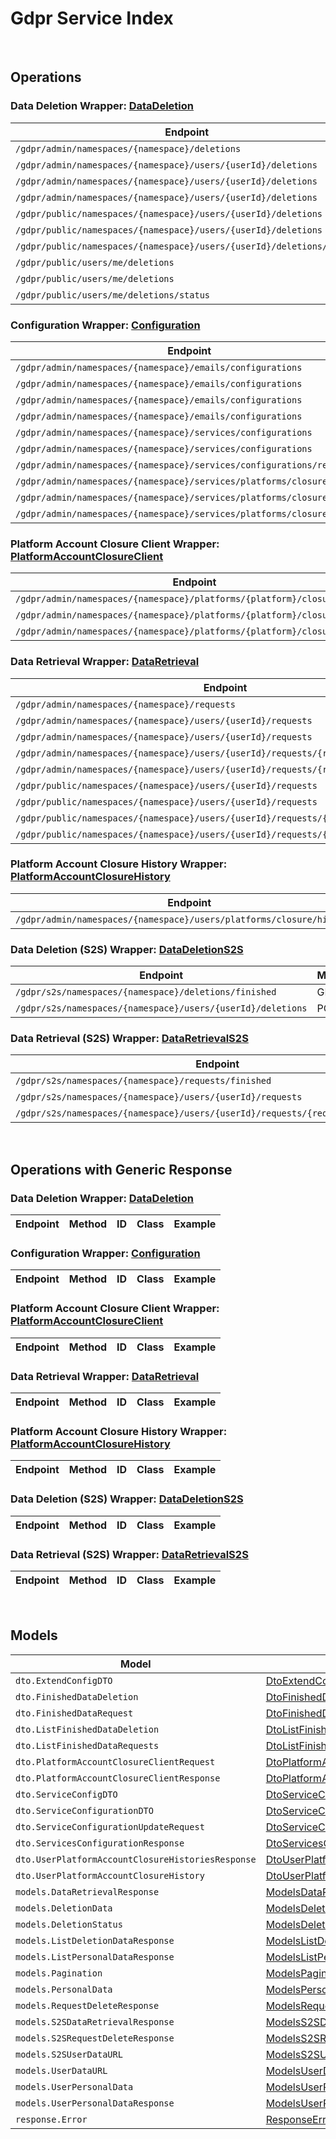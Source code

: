 [//]: # (This code is generated by tool. DO NOT EDIT.)

# Gdpr Service Index

&nbsp;

## Operations

### Data Deletion Wrapper:  [DataDeletion](../../apis/AccelByte.Sdk.Api.Gdpr/Wrapper/DataDeletion.cs)
| Endpoint | Method | ID | Class | Example |
|---|---|---|---|---|
| `/gdpr/admin/namespaces/{namespace}/deletions` | GET | AdminGetListDeletionDataRequest | [AdminGetListDeletionDataRequest](../../apis/AccelByte.Sdk.Api.Gdpr/Operation/DataDeletion/AdminGetListDeletionDataRequest.cs) | [AdminGetListDeletionDataRequest](../../samples/AccelByte.Sdk.Sample.Cli/ApiCommand/Gdpr/DataDeletion/AdminGetListDeletionDataRequest.cs) |
| `/gdpr/admin/namespaces/{namespace}/users/{userId}/deletions` | GET | AdminGetUserAccountDeletionRequest | [AdminGetUserAccountDeletionRequest](../../apis/AccelByte.Sdk.Api.Gdpr/Operation/DataDeletion/AdminGetUserAccountDeletionRequest.cs) | [AdminGetUserAccountDeletionRequest](../../samples/AccelByte.Sdk.Sample.Cli/ApiCommand/Gdpr/DataDeletion/AdminGetUserAccountDeletionRequest.cs) |
| `/gdpr/admin/namespaces/{namespace}/users/{userId}/deletions` | POST | AdminSubmitUserAccountDeletionRequest | [AdminSubmitUserAccountDeletionRequest](../../apis/AccelByte.Sdk.Api.Gdpr/Operation/DataDeletion/AdminSubmitUserAccountDeletionRequest.cs) | [AdminSubmitUserAccountDeletionRequest](../../samples/AccelByte.Sdk.Sample.Cli/ApiCommand/Gdpr/DataDeletion/AdminSubmitUserAccountDeletionRequest.cs) |
| `/gdpr/admin/namespaces/{namespace}/users/{userId}/deletions` | DELETE | AdminCancelUserAccountDeletionRequest | [AdminCancelUserAccountDeletionRequest](../../apis/AccelByte.Sdk.Api.Gdpr/Operation/DataDeletion/AdminCancelUserAccountDeletionRequest.cs) | [AdminCancelUserAccountDeletionRequest](../../samples/AccelByte.Sdk.Sample.Cli/ApiCommand/Gdpr/DataDeletion/AdminCancelUserAccountDeletionRequest.cs) |
| `/gdpr/public/namespaces/{namespace}/users/{userId}/deletions` | POST | PublicSubmitUserAccountDeletionRequest | [PublicSubmitUserAccountDeletionRequest](../../apis/AccelByte.Sdk.Api.Gdpr/Operation/DataDeletion/PublicSubmitUserAccountDeletionRequest.cs) | [PublicSubmitUserAccountDeletionRequest](../../samples/AccelByte.Sdk.Sample.Cli/ApiCommand/Gdpr/DataDeletion/PublicSubmitUserAccountDeletionRequest.cs) |
| `/gdpr/public/namespaces/{namespace}/users/{userId}/deletions` | DELETE | PublicCancelUserAccountDeletionRequest | [PublicCancelUserAccountDeletionRequest](../../apis/AccelByte.Sdk.Api.Gdpr/Operation/DataDeletion/PublicCancelUserAccountDeletionRequest.cs) | [PublicCancelUserAccountDeletionRequest](../../samples/AccelByte.Sdk.Sample.Cli/ApiCommand/Gdpr/DataDeletion/PublicCancelUserAccountDeletionRequest.cs) |
| `/gdpr/public/namespaces/{namespace}/users/{userId}/deletions/status` | GET | PublicGetUserAccountDeletionStatus | [PublicGetUserAccountDeletionStatus](../../apis/AccelByte.Sdk.Api.Gdpr/Operation/DataDeletion/PublicGetUserAccountDeletionStatus.cs) | [PublicGetUserAccountDeletionStatus](../../samples/AccelByte.Sdk.Sample.Cli/ApiCommand/Gdpr/DataDeletion/PublicGetUserAccountDeletionStatus.cs) |
| `/gdpr/public/users/me/deletions` | POST | PublicSubmitMyAccountDeletionRequest | [PublicSubmitMyAccountDeletionRequest](../../apis/AccelByte.Sdk.Api.Gdpr/Operation/DataDeletion/PublicSubmitMyAccountDeletionRequest.cs) | [PublicSubmitMyAccountDeletionRequest](../../samples/AccelByte.Sdk.Sample.Cli/ApiCommand/Gdpr/DataDeletion/PublicSubmitMyAccountDeletionRequest.cs) |
| `/gdpr/public/users/me/deletions` | DELETE | PublicCancelMyAccountDeletionRequest | [PublicCancelMyAccountDeletionRequest](../../apis/AccelByte.Sdk.Api.Gdpr/Operation/DataDeletion/PublicCancelMyAccountDeletionRequest.cs) | [PublicCancelMyAccountDeletionRequest](../../samples/AccelByte.Sdk.Sample.Cli/ApiCommand/Gdpr/DataDeletion/PublicCancelMyAccountDeletionRequest.cs) |
| `/gdpr/public/users/me/deletions/status` | GET | PublicGetMyAccountDeletionStatus | [PublicGetMyAccountDeletionStatus](../../apis/AccelByte.Sdk.Api.Gdpr/Operation/DataDeletion/PublicGetMyAccountDeletionStatus.cs) | [PublicGetMyAccountDeletionStatus](../../samples/AccelByte.Sdk.Sample.Cli/ApiCommand/Gdpr/DataDeletion/PublicGetMyAccountDeletionStatus.cs) |

### Configuration Wrapper:  [Configuration](../../apis/AccelByte.Sdk.Api.Gdpr/Wrapper/Configuration.cs)
| Endpoint | Method | ID | Class | Example |
|---|---|---|---|---|
| `/gdpr/admin/namespaces/{namespace}/emails/configurations` | GET | GetAdminEmailConfiguration | [GetAdminEmailConfiguration](../../apis/AccelByte.Sdk.Api.Gdpr/Operation/Configuration/GetAdminEmailConfiguration.cs) | [GetAdminEmailConfiguration](../../samples/AccelByte.Sdk.Sample.Cli/ApiCommand/Gdpr/Configuration/GetAdminEmailConfiguration.cs) |
| `/gdpr/admin/namespaces/{namespace}/emails/configurations` | PUT | UpdateAdminEmailConfiguration | [UpdateAdminEmailConfiguration](../../apis/AccelByte.Sdk.Api.Gdpr/Operation/Configuration/UpdateAdminEmailConfiguration.cs) | [UpdateAdminEmailConfiguration](../../samples/AccelByte.Sdk.Sample.Cli/ApiCommand/Gdpr/Configuration/UpdateAdminEmailConfiguration.cs) |
| `/gdpr/admin/namespaces/{namespace}/emails/configurations` | POST | SaveAdminEmailConfiguration | [SaveAdminEmailConfiguration](../../apis/AccelByte.Sdk.Api.Gdpr/Operation/Configuration/SaveAdminEmailConfiguration.cs) | [SaveAdminEmailConfiguration](../../samples/AccelByte.Sdk.Sample.Cli/ApiCommand/Gdpr/Configuration/SaveAdminEmailConfiguration.cs) |
| `/gdpr/admin/namespaces/{namespace}/emails/configurations` | DELETE | DeleteAdminEmailConfiguration | [DeleteAdminEmailConfiguration](../../apis/AccelByte.Sdk.Api.Gdpr/Operation/Configuration/DeleteAdminEmailConfiguration.cs) | [DeleteAdminEmailConfiguration](../../samples/AccelByte.Sdk.Sample.Cli/ApiCommand/Gdpr/Configuration/DeleteAdminEmailConfiguration.cs) |
| `/gdpr/admin/namespaces/{namespace}/services/configurations` | GET | AdminGetServicesConfiguration | [AdminGetServicesConfiguration](../../apis/AccelByte.Sdk.Api.Gdpr/Operation/Configuration/AdminGetServicesConfiguration.cs) | [AdminGetServicesConfiguration](../../samples/AccelByte.Sdk.Sample.Cli/ApiCommand/Gdpr/Configuration/AdminGetServicesConfiguration.cs) |
| `/gdpr/admin/namespaces/{namespace}/services/configurations` | PUT | AdminUpdateServicesConfiguration | [AdminUpdateServicesConfiguration](../../apis/AccelByte.Sdk.Api.Gdpr/Operation/Configuration/AdminUpdateServicesConfiguration.cs) | [AdminUpdateServicesConfiguration](../../samples/AccelByte.Sdk.Sample.Cli/ApiCommand/Gdpr/Configuration/AdminUpdateServicesConfiguration.cs) |
| `/gdpr/admin/namespaces/{namespace}/services/configurations/reset` | DELETE | AdminResetServicesConfiguration | [AdminResetServicesConfiguration](../../apis/AccelByte.Sdk.Api.Gdpr/Operation/Configuration/AdminResetServicesConfiguration.cs) | [AdminResetServicesConfiguration](../../samples/AccelByte.Sdk.Sample.Cli/ApiCommand/Gdpr/Configuration/AdminResetServicesConfiguration.cs) |
| `/gdpr/admin/namespaces/{namespace}/services/platforms/closure/config` | GET | AdminGetPlatformAccountClosureServicesConfiguration | [AdminGetPlatformAccountClosureServicesConfiguration](../../apis/AccelByte.Sdk.Api.Gdpr/Operation/Configuration/AdminGetPlatformAccountClosureServicesConfiguration.cs) | [AdminGetPlatformAccountClosureServicesConfiguration](../../samples/AccelByte.Sdk.Sample.Cli/ApiCommand/Gdpr/Configuration/AdminGetPlatformAccountClosureServicesConfiguration.cs) |
| `/gdpr/admin/namespaces/{namespace}/services/platforms/closure/config` | PUT | AdminUpdatePlatformAccountClosureServicesConfiguration | [AdminUpdatePlatformAccountClosureServicesConfiguration](../../apis/AccelByte.Sdk.Api.Gdpr/Operation/Configuration/AdminUpdatePlatformAccountClosureServicesConfiguration.cs) | [AdminUpdatePlatformAccountClosureServicesConfiguration](../../samples/AccelByte.Sdk.Sample.Cli/ApiCommand/Gdpr/Configuration/AdminUpdatePlatformAccountClosureServicesConfiguration.cs) |
| `/gdpr/admin/namespaces/{namespace}/services/platforms/closure/config` | DELETE | AdminResetPlatformAccountClosureServicesConfiguration | [AdminResetPlatformAccountClosureServicesConfiguration](../../apis/AccelByte.Sdk.Api.Gdpr/Operation/Configuration/AdminResetPlatformAccountClosureServicesConfiguration.cs) | [AdminResetPlatformAccountClosureServicesConfiguration](../../samples/AccelByte.Sdk.Sample.Cli/ApiCommand/Gdpr/Configuration/AdminResetPlatformAccountClosureServicesConfiguration.cs) |

### Platform Account Closure Client Wrapper:  [PlatformAccountClosureClient](../../apis/AccelByte.Sdk.Api.Gdpr/Wrapper/PlatformAccountClosureClient.cs)
| Endpoint | Method | ID | Class | Example |
|---|---|---|---|---|
| `/gdpr/admin/namespaces/{namespace}/platforms/{platform}/closure/client` | GET | AdminGetPlatformAccountClosureClient | [AdminGetPlatformAccountClosureClient](../../apis/AccelByte.Sdk.Api.Gdpr/Operation/PlatformAccountClosureClient/AdminGetPlatformAccountClosureClient.cs) | [AdminGetPlatformAccountClosureClient](../../samples/AccelByte.Sdk.Sample.Cli/ApiCommand/Gdpr/PlatformAccountClosureClient/AdminGetPlatformAccountClosureClient.cs) |
| `/gdpr/admin/namespaces/{namespace}/platforms/{platform}/closure/client` | POST | AdminUpdatePlatformAccountClosureClient | [AdminUpdatePlatformAccountClosureClient](../../apis/AccelByte.Sdk.Api.Gdpr/Operation/PlatformAccountClosureClient/AdminUpdatePlatformAccountClosureClient.cs) | [AdminUpdatePlatformAccountClosureClient](../../samples/AccelByte.Sdk.Sample.Cli/ApiCommand/Gdpr/PlatformAccountClosureClient/AdminUpdatePlatformAccountClosureClient.cs) |
| `/gdpr/admin/namespaces/{namespace}/platforms/{platform}/closure/client` | DELETE | AdminDeletePlatformAccountClosureClient | [AdminDeletePlatformAccountClosureClient](../../apis/AccelByte.Sdk.Api.Gdpr/Operation/PlatformAccountClosureClient/AdminDeletePlatformAccountClosureClient.cs) | [AdminDeletePlatformAccountClosureClient](../../samples/AccelByte.Sdk.Sample.Cli/ApiCommand/Gdpr/PlatformAccountClosureClient/AdminDeletePlatformAccountClosureClient.cs) |

### Data Retrieval Wrapper:  [DataRetrieval](../../apis/AccelByte.Sdk.Api.Gdpr/Wrapper/DataRetrieval.cs)
| Endpoint | Method | ID | Class | Example |
|---|---|---|---|---|
| `/gdpr/admin/namespaces/{namespace}/requests` | GET | AdminGetListPersonalDataRequest | [AdminGetListPersonalDataRequest](../../apis/AccelByte.Sdk.Api.Gdpr/Operation/DataRetrieval/AdminGetListPersonalDataRequest.cs) | [AdminGetListPersonalDataRequest](../../samples/AccelByte.Sdk.Sample.Cli/ApiCommand/Gdpr/DataRetrieval/AdminGetListPersonalDataRequest.cs) |
| `/gdpr/admin/namespaces/{namespace}/users/{userId}/requests` | GET | AdminGetUserPersonalDataRequests | [AdminGetUserPersonalDataRequests](../../apis/AccelByte.Sdk.Api.Gdpr/Operation/DataRetrieval/AdminGetUserPersonalDataRequests.cs) | [AdminGetUserPersonalDataRequests](../../samples/AccelByte.Sdk.Sample.Cli/ApiCommand/Gdpr/DataRetrieval/AdminGetUserPersonalDataRequests.cs) |
| `/gdpr/admin/namespaces/{namespace}/users/{userId}/requests` | POST | AdminRequestDataRetrieval | [AdminRequestDataRetrieval](../../apis/AccelByte.Sdk.Api.Gdpr/Operation/DataRetrieval/AdminRequestDataRetrieval.cs) | [AdminRequestDataRetrieval](../../samples/AccelByte.Sdk.Sample.Cli/ApiCommand/Gdpr/DataRetrieval/AdminRequestDataRetrieval.cs) |
| `/gdpr/admin/namespaces/{namespace}/users/{userId}/requests/{requestDate}` | DELETE | AdminCancelUserPersonalDataRequest | [AdminCancelUserPersonalDataRequest](../../apis/AccelByte.Sdk.Api.Gdpr/Operation/DataRetrieval/AdminCancelUserPersonalDataRequest.cs) | [AdminCancelUserPersonalDataRequest](../../samples/AccelByte.Sdk.Sample.Cli/ApiCommand/Gdpr/DataRetrieval/AdminCancelUserPersonalDataRequest.cs) |
| `/gdpr/admin/namespaces/{namespace}/users/{userId}/requests/{requestDate}/generate` | POST | AdminGeneratePersonalDataURL | [AdminGeneratePersonalDataURL](../../apis/AccelByte.Sdk.Api.Gdpr/Operation/DataRetrieval/AdminGeneratePersonalDataURL.cs) | [AdminGeneratePersonalDataURL](../../samples/AccelByte.Sdk.Sample.Cli/ApiCommand/Gdpr/DataRetrieval/AdminGeneratePersonalDataURL.cs) |
| `/gdpr/public/namespaces/{namespace}/users/{userId}/requests` | GET | PublicGetUserPersonalDataRequests | [PublicGetUserPersonalDataRequests](../../apis/AccelByte.Sdk.Api.Gdpr/Operation/DataRetrieval/PublicGetUserPersonalDataRequests.cs) | [PublicGetUserPersonalDataRequests](../../samples/AccelByte.Sdk.Sample.Cli/ApiCommand/Gdpr/DataRetrieval/PublicGetUserPersonalDataRequests.cs) |
| `/gdpr/public/namespaces/{namespace}/users/{userId}/requests` | POST | PublicRequestDataRetrieval | [PublicRequestDataRetrieval](../../apis/AccelByte.Sdk.Api.Gdpr/Operation/DataRetrieval/PublicRequestDataRetrieval.cs) | [PublicRequestDataRetrieval](../../samples/AccelByte.Sdk.Sample.Cli/ApiCommand/Gdpr/DataRetrieval/PublicRequestDataRetrieval.cs) |
| `/gdpr/public/namespaces/{namespace}/users/{userId}/requests/{requestDate}` | DELETE | PublicCancelUserPersonalDataRequest | [PublicCancelUserPersonalDataRequest](../../apis/AccelByte.Sdk.Api.Gdpr/Operation/DataRetrieval/PublicCancelUserPersonalDataRequest.cs) | [PublicCancelUserPersonalDataRequest](../../samples/AccelByte.Sdk.Sample.Cli/ApiCommand/Gdpr/DataRetrieval/PublicCancelUserPersonalDataRequest.cs) |
| `/gdpr/public/namespaces/{namespace}/users/{userId}/requests/{requestDate}/generate` | POST | PublicGeneratePersonalDataURL | [PublicGeneratePersonalDataURL](../../apis/AccelByte.Sdk.Api.Gdpr/Operation/DataRetrieval/PublicGeneratePersonalDataURL.cs) | [PublicGeneratePersonalDataURL](../../samples/AccelByte.Sdk.Sample.Cli/ApiCommand/Gdpr/DataRetrieval/PublicGeneratePersonalDataURL.cs) |

### Platform Account Closure History Wrapper:  [PlatformAccountClosureHistory](../../apis/AccelByte.Sdk.Api.Gdpr/Wrapper/PlatformAccountClosureHistory.cs)
| Endpoint | Method | ID | Class | Example |
|---|---|---|---|---|
| `/gdpr/admin/namespaces/{namespace}/users/platforms/closure/histories` | GET | AdminGetUserPlatformAccountClosureHistories | [AdminGetUserPlatformAccountClosureHistories](../../apis/AccelByte.Sdk.Api.Gdpr/Operation/PlatformAccountClosureHistory/AdminGetUserPlatformAccountClosureHistories.cs) | [AdminGetUserPlatformAccountClosureHistories](../../samples/AccelByte.Sdk.Sample.Cli/ApiCommand/Gdpr/PlatformAccountClosureHistory/AdminGetUserPlatformAccountClosureHistories.cs) |

### Data Deletion (S2S) Wrapper:  [DataDeletionS2S](../../apis/AccelByte.Sdk.Api.Gdpr/Wrapper/DataDeletionS2S.cs)
| Endpoint | Method | ID | Class | Example |
|---|---|---|---|---|
| `/gdpr/s2s/namespaces/{namespace}/deletions/finished` | GET | S2SGetListFinishedAccountDeletionRequest | [S2SGetListFinishedAccountDeletionRequest](../../apis/AccelByte.Sdk.Api.Gdpr/Operation/DataDeletionS2S/S2SGetListFinishedAccountDeletionRequest.cs) | [S2SGetListFinishedAccountDeletionRequest](../../samples/AccelByte.Sdk.Sample.Cli/ApiCommand/Gdpr/DataDeletionS2S/S2SGetListFinishedAccountDeletionRequest.cs) |
| `/gdpr/s2s/namespaces/{namespace}/users/{userId}/deletions` | POST | S2SSubmitUserAccountDeletionRequest | [S2SSubmitUserAccountDeletionRequest](../../apis/AccelByte.Sdk.Api.Gdpr/Operation/DataDeletionS2S/S2SSubmitUserAccountDeletionRequest.cs) | [S2SSubmitUserAccountDeletionRequest](../../samples/AccelByte.Sdk.Sample.Cli/ApiCommand/Gdpr/DataDeletionS2S/S2SSubmitUserAccountDeletionRequest.cs) |

### Data Retrieval (S2S) Wrapper:  [DataRetrievalS2S](../../apis/AccelByte.Sdk.Api.Gdpr/Wrapper/DataRetrievalS2S.cs)
| Endpoint | Method | ID | Class | Example |
|---|---|---|---|---|
| `/gdpr/s2s/namespaces/{namespace}/requests/finished` | GET | S2SGetListFinishedPersonalDataRequest | [S2SGetListFinishedPersonalDataRequest](../../apis/AccelByte.Sdk.Api.Gdpr/Operation/DataRetrievalS2S/S2SGetListFinishedPersonalDataRequest.cs) | [S2SGetListFinishedPersonalDataRequest](../../samples/AccelByte.Sdk.Sample.Cli/ApiCommand/Gdpr/DataRetrievalS2S/S2SGetListFinishedPersonalDataRequest.cs) |
| `/gdpr/s2s/namespaces/{namespace}/users/{userId}/requests` | POST | S2SRequestDataRetrieval | [S2SRequestDataRetrieval](../../apis/AccelByte.Sdk.Api.Gdpr/Operation/DataRetrievalS2S/S2SRequestDataRetrieval.cs) | [S2SRequestDataRetrieval](../../samples/AccelByte.Sdk.Sample.Cli/ApiCommand/Gdpr/DataRetrievalS2S/S2SRequestDataRetrieval.cs) |
| `/gdpr/s2s/namespaces/{namespace}/users/{userId}/requests/{requestDate}/generate` | POST | S2SGeneratePersonalDataURL | [S2SGeneratePersonalDataURL](../../apis/AccelByte.Sdk.Api.Gdpr/Operation/DataRetrievalS2S/S2SGeneratePersonalDataURL.cs) | [S2SGeneratePersonalDataURL](../../samples/AccelByte.Sdk.Sample.Cli/ApiCommand/Gdpr/DataRetrievalS2S/S2SGeneratePersonalDataURL.cs) |


&nbsp;

## Operations with Generic Response

### Data Deletion Wrapper:  [DataDeletion](../../apis/AccelByte.Sdk.Api.Gdpr/Wrapper/DataDeletion.cs)
| Endpoint | Method | ID | Class | Example |
|---|---|---|---|---|

### Configuration Wrapper:  [Configuration](../../apis/AccelByte.Sdk.Api.Gdpr/Wrapper/Configuration.cs)
| Endpoint | Method | ID | Class | Example |
|---|---|---|---|---|

### Platform Account Closure Client Wrapper:  [PlatformAccountClosureClient](../../apis/AccelByte.Sdk.Api.Gdpr/Wrapper/PlatformAccountClosureClient.cs)
| Endpoint | Method | ID | Class | Example |
|---|---|---|---|---|

### Data Retrieval Wrapper:  [DataRetrieval](../../apis/AccelByte.Sdk.Api.Gdpr/Wrapper/DataRetrieval.cs)
| Endpoint | Method | ID | Class | Example |
|---|---|---|---|---|

### Platform Account Closure History Wrapper:  [PlatformAccountClosureHistory](../../apis/AccelByte.Sdk.Api.Gdpr/Wrapper/PlatformAccountClosureHistory.cs)
| Endpoint | Method | ID | Class | Example |
|---|---|---|---|---|

### Data Deletion (S2S) Wrapper:  [DataDeletionS2S](../../apis/AccelByte.Sdk.Api.Gdpr/Wrapper/DataDeletionS2S.cs)
| Endpoint | Method | ID | Class | Example |
|---|---|---|---|---|

### Data Retrieval (S2S) Wrapper:  [DataRetrievalS2S](../../apis/AccelByte.Sdk.Api.Gdpr/Wrapper/DataRetrievalS2S.cs)
| Endpoint | Method | ID | Class | Example |
|---|---|---|---|---|


&nbsp;

## Models

| Model | Class |
|---|---|
| `dto.ExtendConfigDTO` | [DtoExtendConfigDTO](../../apis/AccelByte.Sdk.Api.Gdpr/Model/DtoExtendConfigDTO.cs) |
| `dto.FinishedDataDeletion` | [DtoFinishedDataDeletion](../../apis/AccelByte.Sdk.Api.Gdpr/Model/DtoFinishedDataDeletion.cs) |
| `dto.FinishedDataRequest` | [DtoFinishedDataRequest](../../apis/AccelByte.Sdk.Api.Gdpr/Model/DtoFinishedDataRequest.cs) |
| `dto.ListFinishedDataDeletion` | [DtoListFinishedDataDeletion](../../apis/AccelByte.Sdk.Api.Gdpr/Model/DtoListFinishedDataDeletion.cs) |
| `dto.ListFinishedDataRequests` | [DtoListFinishedDataRequests](../../apis/AccelByte.Sdk.Api.Gdpr/Model/DtoListFinishedDataRequests.cs) |
| `dto.PlatformAccountClosureClientRequest` | [DtoPlatformAccountClosureClientRequest](../../apis/AccelByte.Sdk.Api.Gdpr/Model/DtoPlatformAccountClosureClientRequest.cs) |
| `dto.PlatformAccountClosureClientResponse` | [DtoPlatformAccountClosureClientResponse](../../apis/AccelByte.Sdk.Api.Gdpr/Model/DtoPlatformAccountClosureClientResponse.cs) |
| `dto.ServiceConfigDTO` | [DtoServiceConfigDTO](../../apis/AccelByte.Sdk.Api.Gdpr/Model/DtoServiceConfigDTO.cs) |
| `dto.ServiceConfigurationDTO` | [DtoServiceConfigurationDTO](../../apis/AccelByte.Sdk.Api.Gdpr/Model/DtoServiceConfigurationDTO.cs) |
| `dto.ServiceConfigurationUpdateRequest` | [DtoServiceConfigurationUpdateRequest](../../apis/AccelByte.Sdk.Api.Gdpr/Model/DtoServiceConfigurationUpdateRequest.cs) |
| `dto.ServicesConfigurationResponse` | [DtoServicesConfigurationResponse](../../apis/AccelByte.Sdk.Api.Gdpr/Model/DtoServicesConfigurationResponse.cs) |
| `dto.UserPlatformAccountClosureHistoriesResponse` | [DtoUserPlatformAccountClosureHistoriesResponse](../../apis/AccelByte.Sdk.Api.Gdpr/Model/DtoUserPlatformAccountClosureHistoriesResponse.cs) |
| `dto.UserPlatformAccountClosureHistory` | [DtoUserPlatformAccountClosureHistory](../../apis/AccelByte.Sdk.Api.Gdpr/Model/DtoUserPlatformAccountClosureHistory.cs) |
| `models.DataRetrievalResponse` | [ModelsDataRetrievalResponse](../../apis/AccelByte.Sdk.Api.Gdpr/Model/ModelsDataRetrievalResponse.cs) |
| `models.DeletionData` | [ModelsDeletionData](../../apis/AccelByte.Sdk.Api.Gdpr/Model/ModelsDeletionData.cs) |
| `models.DeletionStatus` | [ModelsDeletionStatus](../../apis/AccelByte.Sdk.Api.Gdpr/Model/ModelsDeletionStatus.cs) |
| `models.ListDeletionDataResponse` | [ModelsListDeletionDataResponse](../../apis/AccelByte.Sdk.Api.Gdpr/Model/ModelsListDeletionDataResponse.cs) |
| `models.ListPersonalDataResponse` | [ModelsListPersonalDataResponse](../../apis/AccelByte.Sdk.Api.Gdpr/Model/ModelsListPersonalDataResponse.cs) |
| `models.Pagination` | [ModelsPagination](../../apis/AccelByte.Sdk.Api.Gdpr/Model/ModelsPagination.cs) |
| `models.PersonalData` | [ModelsPersonalData](../../apis/AccelByte.Sdk.Api.Gdpr/Model/ModelsPersonalData.cs) |
| `models.RequestDeleteResponse` | [ModelsRequestDeleteResponse](../../apis/AccelByte.Sdk.Api.Gdpr/Model/ModelsRequestDeleteResponse.cs) |
| `models.S2SDataRetrievalResponse` | [ModelsS2SDataRetrievalResponse](../../apis/AccelByte.Sdk.Api.Gdpr/Model/ModelsS2SDataRetrievalResponse.cs) |
| `models.S2SRequestDeleteResponse` | [ModelsS2SRequestDeleteResponse](../../apis/AccelByte.Sdk.Api.Gdpr/Model/ModelsS2SRequestDeleteResponse.cs) |
| `models.S2SUserDataURL` | [ModelsS2SUserDataURL](../../apis/AccelByte.Sdk.Api.Gdpr/Model/ModelsS2SUserDataURL.cs) |
| `models.UserDataURL` | [ModelsUserDataURL](../../apis/AccelByte.Sdk.Api.Gdpr/Model/ModelsUserDataURL.cs) |
| `models.UserPersonalData` | [ModelsUserPersonalData](../../apis/AccelByte.Sdk.Api.Gdpr/Model/ModelsUserPersonalData.cs) |
| `models.UserPersonalDataResponse` | [ModelsUserPersonalDataResponse](../../apis/AccelByte.Sdk.Api.Gdpr/Model/ModelsUserPersonalDataResponse.cs) |
| `response.Error` | [ResponseError](../../apis/AccelByte.Sdk.Api.Gdpr/Model/ResponseError.cs) |
